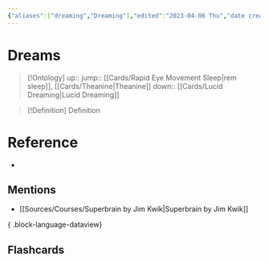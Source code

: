 ```yaml
---
{"aliases":["dreaming","Dreaming"],"edited":"2023-04-06 Thu","date created":"2023-02-13 Mon","dg-publish":true,"permalink":"/cards/dreams/","dgPassFrontmatter":true}
---
```


# Dreams

> [!Ontology]
> up:: 
> jump:: [[Cards/Rapid Eye Movement Sleep\|rem sleep]], [[Cards/Theanine\|Theanine]]
> down:: [[Cards/Lucid Dreaming\|Lucid Dreaming]]

> [!Definition] Definition
> 

# Reference
- 

## Mentions
- [[Sources/Courses/Superbrain by Jim Kwik\|Superbrain by Jim Kwik]]

{ .block-language-dataview}

## Flashcards
